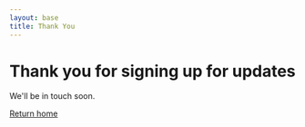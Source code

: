 ```yaml
---
layout: base
title: Thank You
---
```


<div class="cover text-center">
  <div class="cover-content">
  <h1>Thank you for signing up for updates</h1>

  <p class="lead">We'll be in touch soon.</p>
  <a href="/" class="btn btn-default">Return home</a>
  </div>
</div>
